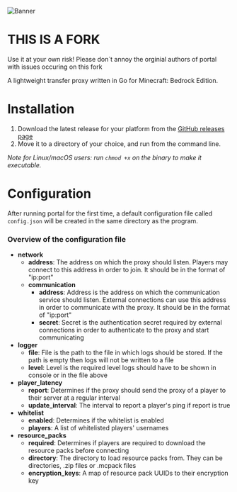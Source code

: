 ![Banner](https://raw.githubusercontent.com/Paroxity/portal/master/banner.png)
# THIS IS A FORK
Use it at your own risk!
Please don´t annoy the orginial authors of portal with issues occuring on this fork

A lightweight transfer proxy written in Go for Minecraft: Bedrock Edition.

# Installation

1. Download the latest release for your platform from
   the [GitHub releases page](https://github.com/Paroxity/portal/releases/)
2. Move it to a directory of your choice, and run from the command line.

*Note for Linux/macOS users: run `chmod +x` on the binary to make it executable.*

# Configuration

After running portal for the first time, a default configuration file called `config.json` will be created in the same
directory as the program.

### Overview of the configuration file

- **network**
    - **address**: The address on which the proxy should listen. Players may connect to this address in order to join.
      It should be in the format of "ip:port"
    - **communication**
        - **address**: Address is the address on which the communication service should listen. External connections can
          use this address in order to communicate with the proxy. It should be in the format of "ip:port"
        - **secret**: Secret is the authentication secret required by external connections in order to authenticate to
          the proxy and start communicating
- **logger**
    - **file**: File is the path to the file in which logs should be stored. If the path is empty then logs will not be
      written to a file
    - **level**: Level is the required level logs should have to be shown in console or in the file above
- **player_latency**
    - **report**: Determines if the proxy should send the proxy of a player to their server at a regular interval
    - **update_interval**: The interval to report a player's ping if report is true
- **whitelist**
    - **enabled**: Determines if the whitelist is enabled
    - **players**: A list of whitelisted players' usernames
- **resource_packs**
    - **required**: Determines if players are required to download the resource packs before connecting
    - **directory**: The directory to load resource packs from. They can be directories, .zip files or .mcpack files
    - **encryption_keys**: A map of resource pack UUIDs to their encryption key

